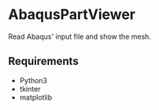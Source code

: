 # AbaqusPartViewer
Read Abaqus' input file and show the mesh.

## Requirements
* Python3
* tkinter
* matplotlib
